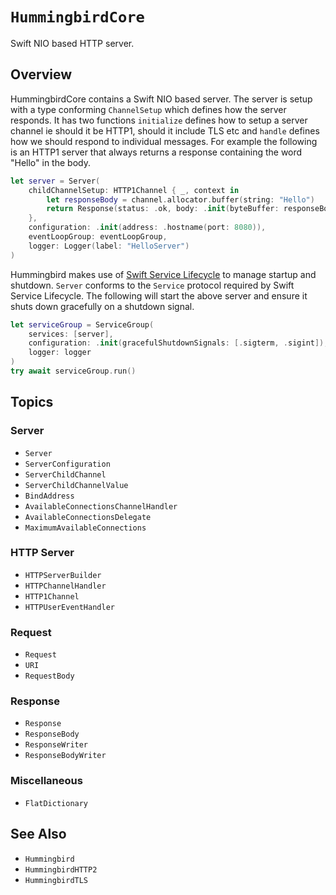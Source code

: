 # ``HummingbirdCore``

Swift NIO based HTTP server. 

## Overview

HummingbirdCore contains a Swift NIO based server. The server is setup with a type conforming `ChannelSetup` which defines how the server responds. It has two functions `initialize` defines how to setup a server channel ie should it be HTTP1, should it include TLS etc and `handle` defines how we should respond to individual messages. For example the following is an HTTP1 server that always returns a response containing the word "Hello" in the body. 

```swift
let server = Server(
    childChannelSetup: HTTP1Channel { _, context in
        let responseBody = channel.allocator.buffer(string: "Hello")
        return Response(status: .ok, body: .init(byteBuffer: responseBody))
    },
    configuration: .init(address: .hostname(port: 8080)),
    eventLoopGroup: eventLoopGroup,
    logger: Logger(label: "HelloServer")
)
```

Hummingbird makes use of [Swift Service Lifecycle](https://github.com/swift-server/swift-service-lifecycle) to manage startup and shutdown. `Server` conforms to the `Service` protocol required by Swift Service Lifecycle. The following will start the above server and ensure it shuts down gracefully on a shutdown signal.

```swift
let serviceGroup = ServiceGroup(
    services: [server],
    configuration: .init(gracefulShutdownSignals: [.sigterm, .sigint]),
    logger: logger
)
try await serviceGroup.run()
```

## Topics

### Server

- ``Server``
- ``ServerConfiguration``
- ``ServerChildChannel``
- ``ServerChildChannelValue``
- ``BindAddress``
- ``AvailableConnectionsChannelHandler``
- ``AvailableConnectionsDelegate``
- ``MaximumAvailableConnections`` 

### HTTP Server

- ``HTTPServerBuilder``
- ``HTTPChannelHandler``
- ``HTTP1Channel``
- ``HTTPUserEventHandler``

### Request

- ``Request``
- ``URI``
- ``RequestBody``

### Response

- ``Response``
- ``ResponseBody``
- ``ResponseWriter``
- ``ResponseBodyWriter``

### Miscellaneous

- ``FlatDictionary``

## See Also

- ``Hummingbird``
- ``HummingbirdHTTP2``
- ``HummingbirdTLS``
